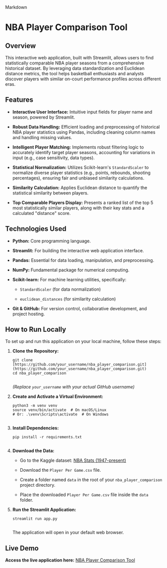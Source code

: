 Markdown

# NBA Player Comparison Tool

## Overview

This interactive web application, built with Streamlit, allows users to find statistically comparable NBA player seasons from a comprehensive historical dataset. By leveraging data standardization and Euclidean distance metrics, the tool helps basketball enthusiasts and analysts discover players with similar on-court performance profiles across different eras.

## Features

* **Interactive User Interface:** Intuitive input fields for player name and season, powered by Streamlit.

* **Robust Data Handling:** Efficient loading and preprocessing of historical NBA player statistics using Pandas, including cleaning column names and handling missing values.

* **Intelligent Player Matching:** Implements robust filtering logic to accurately identify target player seasons, accounting for variations in input (e.g., case sensitivity, data types).

* **Statistical Normalization:** Utilizes Scikit-learn's `StandardScaler` to normalize diverse player statistics (e.g., points, rebounds, shooting percentages), ensuring fair and unbiased similarity calculations.

* **Similarity Calculation:** Applies Euclidean distance to quantify the statistical similarity between players.

* **Top Comparable Players Display:** Presents a ranked list of the top 5 most statistically similar players, along with their key stats and a calculated "distance" score.

## Technologies Used

* **Python:** Core programming language.

* **Streamlit:** For building the interactive web application interface.

* **Pandas:** Essential for data loading, manipulation, and preprocessing.

* **NumPy:** Fundamental package for numerical computing.

* **Scikit-learn:** For machine learning utilities, specifically:

    * `StandardScaler` (for data normalization)

    * `euclidean_distances` (for similarity calculation)

* **Git & GitHub:** For version control, collaborative development, and project hosting.

## How to Run Locally

To set up and run this application on your local machine, follow these steps:

1.  **Clone the Repository:**

    ```
    git clone [https://github.com/your_username/nba_player_comparison.git](https://github.com/your_username/nba_player_comparison.git)
    cd nba_player_comparison


    ```

    *(Replace `your_username` with your actual GitHub username)*

2.  **Create and Activate a Virtual Environment:**

    ```
    python3 -m venv venv
    source venv/bin/activate  # On macOS/Linux
    # Or: .\venv\Scripts\activate  # On Windows


    ```

3.  **Install Dependencies:**

    ```
    pip install -r requirements.txt


    ```

4.  **Download the Data:**

    * Go to the Kaggle dataset: [NBA Stats (1947-present)](https://www.kaggle.com/datasets/sumitrodatta/nba-aba-baa-stats)

    * Download the `Player Per Game.csv` file.

    * Create a folder named `data` in the root of your `nba_player_comparison` project directory.

    * Place the downloaded `Player Per Game.csv` file inside the `data` folder.

5.  **Run the Streamlit Application:**

    ```
    streamlit run app.py


    ```

    The application will open in your default web browser.

## Live Demo

**Access the live application here:** [NBA Player Comparison Tool](https://nbaplayercomparison-wwjj5xqvz9uw8hrx5uipgt.streamlit.app/)









